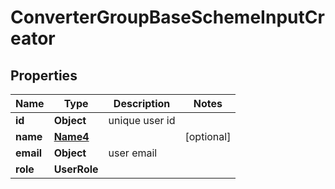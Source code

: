 

# ConverterGroupBaseSchemeInputCreator


## Properties

| Name | Type | Description | Notes |
|------------ | ------------- | ------------- | -------------|
|**id** | **Object** | unique user id |  |
|**name** | [**Name4**](Name4.md) |  |  [optional] |
|**email** | **Object** | user email |  |
|**role** | **UserRole** |  |  |



